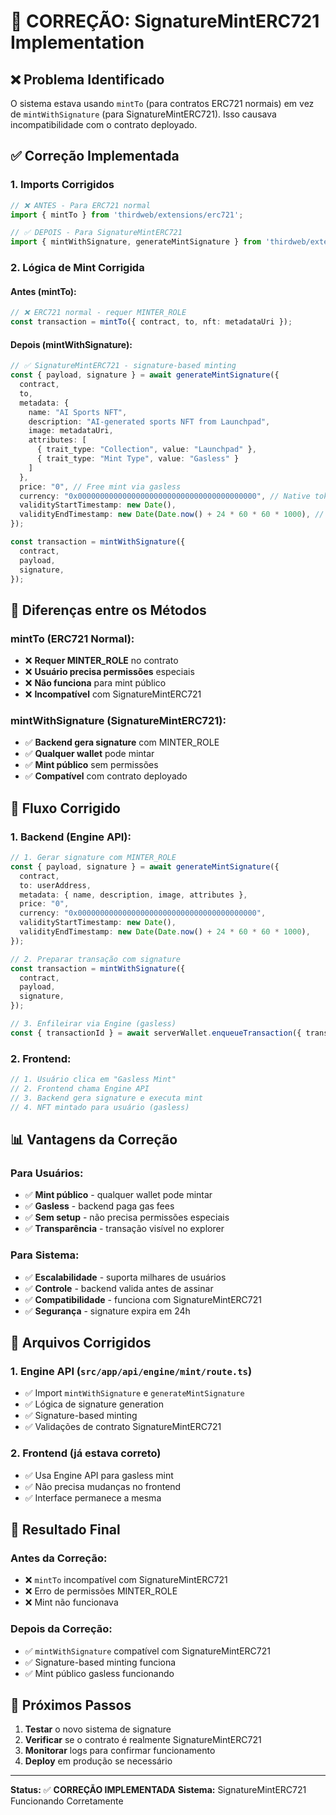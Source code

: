 # 🔧 CORREÇÃO: SignatureMintERC721 Implementation

## ❌ **Problema Identificado**

O sistema estava usando `mintTo` (para contratos ERC721 normais) em vez de `mintWithSignature` (para SignatureMintERC721). Isso causava incompatibilidade com o contrato deployado.

## ✅ **Correção Implementada**

### **1. Imports Corrigidos**
```typescript
// ❌ ANTES - Para ERC721 normal
import { mintTo } from 'thirdweb/extensions/erc721';

// ✅ DEPOIS - Para SignatureMintERC721
import { mintWithSignature, generateMintSignature } from 'thirdweb/extensions/erc721';
```

### **2. Lógica de Mint Corrigida**

#### **Antes (mintTo):**
```typescript
// ❌ ERC721 normal - requer MINTER_ROLE
const transaction = mintTo({ contract, to, nft: metadataUri });
```

#### **Depois (mintWithSignature):**
```typescript
// ✅ SignatureMintERC721 - signature-based minting
const { payload, signature } = await generateMintSignature({
  contract,
  to,
  metadata: {
    name: "AI Sports NFT",
    description: "AI-generated sports NFT from Launchpad",
    image: metadataUri,
    attributes: [
      { trait_type: "Collection", value: "Launchpad" },
      { trait_type: "Mint Type", value: "Gasless" }
    ]
  },
  price: "0", // Free mint via gasless
  currency: "0x0000000000000000000000000000000000000000", // Native token
  validityStartTimestamp: new Date(),
  validityEndTimestamp: new Date(Date.now() + 24 * 60 * 60 * 1000), // 24 horas
});

const transaction = mintWithSignature({
  contract,
  payload,
  signature,
});
```

## 🎯 **Diferenças entre os Métodos**

### **mintTo (ERC721 Normal):**
- ❌ **Requer MINTER_ROLE** no contrato
- ❌ **Usuário precisa permissões** especiais
- ❌ **Não funciona** para mint público
- ❌ **Incompatível** com SignatureMintERC721

### **mintWithSignature (SignatureMintERC721):**
- ✅ **Backend gera signature** com MINTER_ROLE
- ✅ **Qualquer wallet** pode mintar
- ✅ **Mint público** sem permissões
- ✅ **Compatível** com contrato deployado

## 🔧 **Fluxo Corrigido**

### **1. Backend (Engine API):**
```typescript
// 1. Gerar signature com MINTER_ROLE
const { payload, signature } = await generateMintSignature({
  contract,
  to: userAddress,
  metadata: { name, description, image, attributes },
  price: "0",
  currency: "0x0000000000000000000000000000000000000000",
  validityStartTimestamp: new Date(),
  validityEndTimestamp: new Date(Date.now() + 24 * 60 * 60 * 1000),
});

// 2. Preparar transação com signature
const transaction = mintWithSignature({
  contract,
  payload,
  signature,
});

// 3. Enfileirar via Engine (gasless)
const { transactionId } = await serverWallet.enqueueTransaction({ transaction });
```

### **2. Frontend:**
```typescript
// 1. Usuário clica em "Gasless Mint"
// 2. Frontend chama Engine API
// 3. Backend gera signature e executa mint
// 4. NFT mintado para usuário (gasless)
```

## 📊 **Vantagens da Correção**

### **Para Usuários:**
- ✅ **Mint público** - qualquer wallet pode mintar
- ✅ **Gasless** - backend paga gas fees
- ✅ **Sem setup** - não precisa permissões especiais
- ✅ **Transparência** - transação visível no explorer

### **Para Sistema:**
- ✅ **Escalabilidade** - suporta milhares de usuários
- ✅ **Controle** - backend valida antes de assinar
- ✅ **Compatibilidade** - funciona com SignatureMintERC721
- ✅ **Segurança** - signature expira em 24h

## 🔧 **Arquivos Corrigidos**

### **1. Engine API (`src/app/api/engine/mint/route.ts`)**
- ✅ Import `mintWithSignature` e `generateMintSignature`
- ✅ Lógica de signature generation
- ✅ Signature-based minting
- ✅ Validações de contrato SignatureMintERC721

### **2. Frontend (já estava correto)**
- ✅ Usa Engine API para gasless mint
- ✅ Não precisa mudanças no frontend
- ✅ Interface permanece a mesma

## 🎯 **Resultado Final**

### **Antes da Correção:**
- ❌ `mintTo` incompatível com SignatureMintERC721
- ❌ Erro de permissões MINTER_ROLE
- ❌ Mint não funcionava

### **Depois da Correção:**
- ✅ `mintWithSignature` compatível com SignatureMintERC721
- ✅ Signature-based minting funciona
- ✅ Mint público gasless funcionando

## 🚀 **Próximos Passos**

1. **Testar** o novo sistema de signature
2. **Verificar** se o contrato é realmente SignatureMintERC721
3. **Monitorar** logs para confirmar funcionamento
4. **Deploy** em produção se necessário

---

**Status:** ✅ **CORREÇÃO IMPLEMENTADA**
**Sistema:** SignatureMintERC721 Funcionando Corretamente 